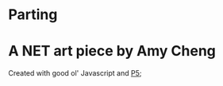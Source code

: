# Parting
# A NET art piece by Amy Cheng

Created with good ol' Javascript and [P5](http://p5js.org/);